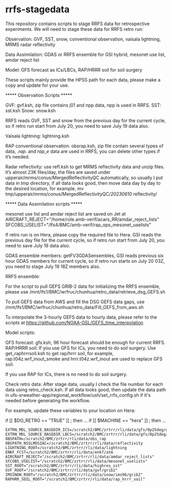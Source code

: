 # rrfs-stagedata
This repository contains scripts to stage RRFS data for retrospective experiments.
We will need to stage these data for RRFS retro run: 

Observation: GVF, SST, snow,  conventional observation, vaisala lightning, MRMS radar reflectivity

Data Assimilation: GDAS or RRFS ensemble for GSI hybrid, mesonet use list, amdar reject list

Model: GFS forecast as ICs/LBCs, RAP/HRRR soil for soil surgery

These scripts mainly provide the HPSS path for each data, please make a copy and update for your use.




***** Observation Scripts *****

GVF: gvf.ksh, zip file contains j01 and npp data, npp is used in RRFS.
SST: sst.ksh
Snow: snow.ksh

RRFS reads GVF, SST and snow from the previous day for the current cycle, so if retro run start from July 20, you need to save July 19 data also.

Vaisala lightning: lightning.ksh

RAP conventional observation: obsrap.ksh, zip file contain several types of data, *.rap.* and *rap_e* data are used in RRFS, you can delete other types if it’s needed.

Radar reflectivity: use refl.ksh to get MRMS reflectivity data and unzip files. It’s almost 23K files/day, the files are saved under upperair/mrms/conus/MergedReflectivityQC automatically, so usually I put data in tmp directory, if all data looks good, then  move data day by day to the desired location, for example, 
            mv tmp/upperair/mrms/conus/MergedReflectivityQC/*20230610*   reflectivity/



***** Data Assimilation scripts *****
                 
mesonet use list and amdar reject list are saved on Jet at
AIRCRAFT_REJECT="/home/role.amb-verif/acars_RR/amdar_reject_lists"
SFCOBS_USELIST="/lfs4/BMC/amb-verif/rap_ops_mesonet_uselists"

If retro run is on Hera, please copy the required file to Hera. 
GSI reads the previous day file for the current cycle, so if retro run start from July 20, you need to save July 19 data also.


GDAS ensemble members: getFV3GDASensembles, GSI reads previous six hour GDAS members for current cycle, so if retro run starts on July 20 03Z, you need to stage July 19 18Z members also.
 
RRFS ensemble:

For the script to pull GEFS GRIB-2 data for initializing the RRFS ensemble, please use 
/mnt/lfs1/BMC/wrfruc/chunhua/retro_data/retrieve_dsg_GEFS.sh

To pull GEFS data from AWS and fill the DSG GEFS data gaps, use   
/mnt/lfs1/BMC/wrfruc/chunhua/retro_data/Fill_GEFS_from_aws.sh

To interpolate the 3-hourly GEFS data to hourly data, please refer to the scripts at  https://github.com/NOAA-GSL/GEFS_time_interpolation



Model scripts:

GFS forecast: gfs.ksh, 96 hour forecast should be enough for current RRFS.  
RAP/HRRR soil: If you use GFS for ICs, you need to do soil surgery. Use get_raphrrrsoil.ksh to get rap/hrrr soil, for example, rap.t04z.wrf_inout_smoke and hrrr.t04z.wrf_inout are used to replace GFS soil.

If you use RAP for ICs, there is no need to do soil surgery.


Check retro data:
After stage data, usually I check the file number for each data using retro_check.ksh. If all data looks good, then update the data path in ufs-srweather-app/regional_workflow/ush/set_rrfs_config.sh if it's needed before generating the workflow.

For example, update these variables to your location on Hera:

if [[ $DO_RETRO == "TRUE" ]] ; then
…
if [[ $MACHINE == "hera" ]] ; then
…     

    EXTRN_MDL_SOURCE_BASEDIR_ICS=/scratch2/BMC/zrtrr/rli/data/gfs/0p25deg/grib2
    EXTRN_MDL_SOURCE_BASEDIR_LBCS=/scratch2/BMC/zrtrr/rli/data/gfs/0p25deg/grib2
    OBSPATH=/scratch2/BMC/zrtrr/rli/data/obs_rap
    OBSPATH_NSSLMOSIAC=/scratch2/BMC/zrtrr/rli/data/reflectivity
    LIGHTNING_ROOT=/scratch2/BMC/zrtrr/rli/data/lightning
    ENKF_FCST=/scratch2/BMC/zrtrr/rli/data/enkf/atm
    AIRCRAFT_REJECT="/scratch2/BMC/zrtrr/rli/data/amdar_reject_lists"
    SFCOBS_USELIST="/scratch2/BMC/zrtrr/rli/data/mesonet_uselists"
    SST_ROOT="/scratch2/BMC/zrtrr/rli/data/highres_sst"
    GVF_ROOT="/scratch2/BMC/zrtrr/rli/data/gvf/grib2"
    IMSSNOW_ROOT="/scratch2/BMC/zrtrr/rli/data/snow/ims96/grib2"
    RAPHRR_SOIL_ROOT="/scratch2/BMC/zrtrr/rli/data/rap_hrrr_soil"


